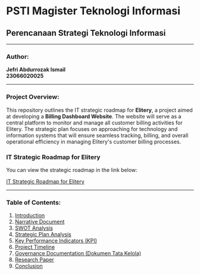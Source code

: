 # PSTI Magister Teknologi Informasi
## Perencanaan Strategi Teknologi Informasi

---

### Author:
**Jefri Abdurrozak Ismail**  
**23066020025**

---

### Project Overview:
This repository outlines the IT strategic roadmap for **Elitery**, a project aimed at developing a **Billing Dashboard Website**. The website will serve as a central platform to monitor and manage all customer billing activities for Elitery. The strategic plan focuses on approaching for technology and information systems that will ensure seamless tracking, billing, and overall operational efficiency in managing Elitery's customer billing processes.

### IT Strategic Roadmap for Elitery
You can view the strategic roadmap in the link below:

[IT Strategic Roadmap for Elitery](https://docs.google.com/spreadsheets/d/1gRrRzmFPiQvi6Z0cErOFWUcwKo5rk-n51imAWbTuP0g/edit?usp=sharing)

---

### Table of Contents:
1. [Introduction](https://docs.google.com/document/d/15yclL74GjHRfV-5ElubhzNAX8XlDBRvQ/edit?usp=sharing&ouid=107432186192192772103&rtpof=true&sd=true)
2. [Narrative Document](#narrative-document)
3. [SWOT Analysis](#swot-analysis)
4. [Strategic Plan Analysis](#strategic-plan-analysis)
5. [Key Performance Indicators (KPI)](#key-performance-indicators-kpi)
6. [Project Timeline](#project-timeline)
7. [Governance Documentation (Dokumen Tata Kelola)](#governance-documentation-dokumen-tata-kelola)
8. [Research Paper](#research-paper)
9. [Conclusion](#conclusion)